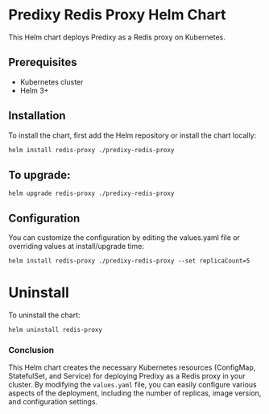 # Predixy Redis Proxy Helm Chart

This Helm chart deploys Predixy as a Redis proxy on Kubernetes.

## Prerequisites
- Kubernetes cluster
- Helm 3+

## Installation

To install the chart, first add the Helm repository or install the chart locally:

```bash
helm install redis-proxy ./predixy-redis-proxy
```

## To upgrade:
```shell
helm upgrade redis-proxy ./predixy-redis-proxy
```

## Configuration
You can customize the configuration by editing the values.yaml file or overriding values at install/upgrade time:
```shell
helm install redis-proxy ./predixy-redis-proxy --set replicaCount=5
```

# Uninstall
To uninstall the chart:
```shell
helm uninstall redis-proxy
```


### Conclusion

This Helm chart creates the necessary Kubernetes resources (ConfigMap, StatefulSet, and Service) for deploying Predixy as a Redis proxy in your cluster. By modifying the `values.yaml` file, you can easily configure various aspects of the deployment, including the number of replicas, image version, and configuration settings.
